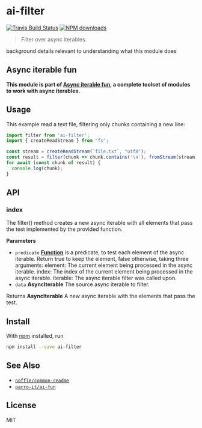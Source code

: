 # ai-filter

[![Travis Build Status](https://img.shields.io/travis/parro-it/ai-filter/master.svg)](http://travis-ci.org/parro-it/ai-filter)
[![NPM downloads](https://img.shields.io/npm/dt/ai-filter.svg)](https://npmjs.org/package/ai-filter)

> Filter over async iterables.

background details relevant to understanding what this module does

## Async iterable fun

**This module is part of
[Async iterable fun](https://github.com/parro-it/ai-fun), a complete toolset of
modules to work with async iterables.**

## Usage

This example read a text file, filtering only chunks containing a new line:

```js
import filter from 'ai-filter';
import { createReadStream } from "fs";

const stream = createReadStream(`file.txt`, "utf8");
const result = filter(chunk => chunk.contains('\n'), fromStream(stream))
for await (const chunk of result) {
  console.log(chunk);
}
```

## API

<!-- Generated by documentation.js. Update this documentation by updating the source code. -->

### index

The filter() method creates a new async iterable
with all elements that pass the test implemented
by the provided function.

**Parameters**

-   `predicate` **[Function](https://developer.mozilla.org/en-US/docs/Web/JavaScript/Reference/Statements/function)** is a predicate, to test each element of the async iterable. Return true to keep the element, false otherwise, taking three arguments:    element: The current element being processed in the async iterable.
        index: The index of the current element being processed in the async iterable.
        iterable: The async iterable filter was called upon.
-   `data` **AsyncIterable** The source async iterable to filter.

Returns **AsyncIterable** A new async iterable with the elements that pass the test.

## Install

With [npm](https://npmjs.org/) installed, run

```bash
npm install --save ai-filter
```

## See Also

-   [`noffle/common-readme`](https://github.com/noffle/common-readme)
-   [`parro-it/ai-fun`](https://github.com/parro-it/ai-fun)

## License

MIT
